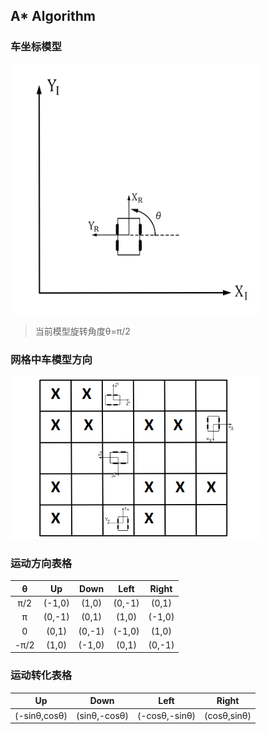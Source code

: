 ## A* Algorithm

### 车坐标模型  
  
  <p align="left">  
  <img src="img/car_cor.jpg" width="400" height="400" alt="model"/>   
  </p>  
    
  > 当前模型旋转角度θ=π/2
  


### 网格中车模型方向    

  <p align="left">  
  <img src="img/grid_car.png" width="400"  alt="grid"/>  
  </p>

### 运动方向表格  

|   θ    | Up    | Down   | Left  | Right |  
| :-----:|:-----:| :-----:|:-----:|:-----:|
|   π/2  |(-1,0) | (1,0)  | (0,-1)| (0,1) |
|   π    |(0,-1) | (0,1)  | (1,0) | (-1,0)|
|   0    | (0,1) | (0,-1) | (-1,0)| (1,0) |
|   -π/2 |(1,0)  | (-1,0) | (0,1) | (0,-1)|

### 运动转化表格  
| Up    | Down   | Left  | Right |  
|:-----:| :-----:|:-----:|:-----:|
|(-sinθ,cosθ) | (sinθ,-cosθ)  | (-cosθ,-sinθ)| (cosθ,sinθ) |
